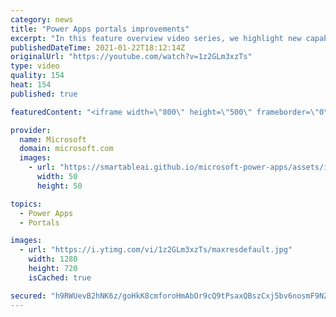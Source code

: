 ```yaml
---
category: news
title: "Power Apps portals improvements"
excerpt: "In this feature overview video series, we highlight new capabilities included in the latest update to Microsoft Power Apps.  Power Apps portals improvements bring new capabilities for makers and developers by providing a new identity management configuration experience with enhanced functionality to"
publishedDateTime: 2021-01-22T18:12:14Z
originalUrl: "https://youtube.com/watch?v=1z2GLm3xzTs"
type: video
quality: 154
heat: 154
published: true

featuredContent: "<iframe width=\"800\" height=\"500\" frameborder=\"0\" src=\"https://www.youtube.com/embed/1z2GLm3xzTs\" allow=\"accelerometer; autoplay; encrypted-media; gyroscope; picture-in-picture\" allowfullscreen></iframe>"

provider:
  name: Microsoft
  domain: microsoft.com
  images:
    - url: "https://smartableai.github.io/microsoft-power-apps/assets/images/organizations/microsoft.com-50x50.jpg"
      width: 50
      height: 50

topics:
  - Power Apps
  - Portals

images:
  - url: "https://i.ytimg.com/vi/1z2GLm3xzTs/maxresdefault.jpg"
    width: 1280
    height: 720
    isCached: true

secured: "h9RWUevB2hNK6z/goHkK8cmforoHmAbOr9cQ9tPsaxQBszCxj5bv6nosmF9NZaRZFXzNSdZHUgpx3GneA84z9aHgB6LNCuRjVkeHKk+jIl2gaB9DauHoYX2gSHhqhNNCyS/y+YWQnEyZAEsbq/ZFK7O+iRAzX9gSROo/MSgRG7UXxvyEOKSO2rtGT2aw28pP3DGzWRvDcdRfImMnk71FKT9tl73AZxF5blCyzXCW6yVwQSfzo0uIbwaKpVWpyqe8rpM2jydIbYkBgl+yVj+Ryc8ySXnFG0UGh9mXovWRzqRJdlhvfZPnkZPf2mwUh6AoAJgZdCXTQcfmIguQUPUJBjC0caKgTS35HTAFXR27mFPXuz6JK6DE7KuJ2JdRRqyIFvxMqCBsQ0AIjI2XTzFhqZNGCNllrB16pyZLhJmcudRAyi1mw3oZIgRm737B4oJY;3gmhIB5hFHQaScCt6LFd3A=="
---
```


